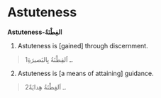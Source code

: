 Astuteness
==========

**Astuteness-الفِطْنَةُ**

1. Astuteness is [gained] through discernment.

> 1ـ اَلفِطْنَةُ بِالبَصيرَةِ.

2. Astuteness is [a means of attaining] guidance.

> 2ـ اَلفِطْنَةُ هِدايَةٌ.


